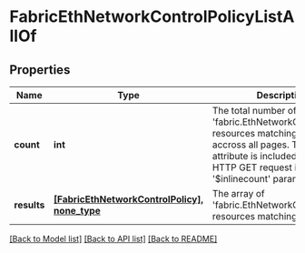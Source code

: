 # FabricEthNetworkControlPolicyListAllOf

## Properties
Name | Type | Description | Notes
------------ | ------------- | ------------- | -------------
**count** | **int** | The total number of &#39;fabric.EthNetworkControlPolicy&#39; resources matching the request, accross all pages. The &#39;Count&#39; attribute is included when the HTTP GET request includes the &#39;$inlinecount&#39; parameter. | [optional] 
**results** | [**[FabricEthNetworkControlPolicy], none_type**](FabricEthNetworkControlPolicy.md) | The array of &#39;fabric.EthNetworkControlPolicy&#39; resources matching the request. | [optional] 

[[Back to Model list]](../README.md#documentation-for-models) [[Back to API list]](../README.md#documentation-for-api-endpoints) [[Back to README]](../README.md)


